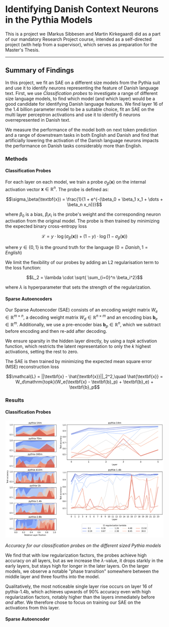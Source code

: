 # Identifying Danish Context Neurons in the Pythia Models

This is a project we (Markus Sibbesen and Martin Kirkegaard) did as a part of our mandatory Research Project course, intended as a self-directed project (with help from a supervisor), which serves as preparation for the Master's Thesis.

---

## Summary of Findings

In this project, we fit an SAE on a different size models from the Pythia suit and use it to identify neurons representing the feature of Danish language text. First, we use *Classification probes* to investigate a range of different size language models, to find which model (and which layer) would be a good candidate for identifying Danish language features. We find layer 16 of the 1.4 billion parameter model to be a suitable choice, fit an SAE on the multi layer perceptron activations and use it to identify 6 neurons overrepresented in Danish text.

We measure the performance of the model both on next token prediction and a range of downstream tasks in both English and Danish and find that artificially lowering the activation of the Danish language neurons impacts the performance on Danish tasks considerably more than English.


### Methods

#### Classification Probes

For each layer on each model, we train a probe $\sigma_\beta(\textbf{x})$ on the internal activation vector $\textbf{x}\in \mathbb{R}^n$. The probe is defined as:

```math
\sigma_\beta(\textbf{x}) = \frac{1}{1 + e^{-(\beta_0 + \beta_1 x_1 + \dots + \beta_n x_n)}}
```
where $\beta_0$ is a bias, $\beta_ix_i$ is the probe's weight and the corresponding neuron activation from the original model. The probe is then trained by minimizing the expected binary cross-entropy loss

```math
\mathcal{L} = y \cdot\log(\sigma_\beta(\textbf{x})) + (1-y)\cdot\log(1 -\sigma_\beta(\textbf{x}))
```
where $y \in \{0, 1\}$ is the ground truth for the language ($0=Danish, 1=English$)

We limit the flexibility of our probes by adding an L2 regularisation term to the loss function:

```math
L_2 = \lambda \cdot \sqrt{ \sum_{i=0}^n \beta_i^2}
```
where $\lambda$ is hyperparameter that sets the strength of the regularization.


#### Sparse Autoencoders

Our Sparse Autoencoder (SAE) consists of an encoding weight matrix $W_e \in \mathbb{R}^{m \times n}$, a decoding weight matrix $W_d \in \mathbb{R}^{n \times m}$ and an encoding bias $\textbf{b}_e \in \mathbb{R}^m$. Additionally, we use a pre-encoder bias $\textbf{b}_p \in \mathbb{R}^n$, which we subtract before encoding and then re-add after decoding. 

We ensure sparsity in the hidden layer directly, by using a $topk$ activation function, which restricts the latent representation to only the $k$ highest activations, setting the rest to zero. 


The SAE is then trained by minimizing the expected mean square error (MSE) reconstruction loss 
```math
\mathcal{L} = ||\textbf{x} - \hat{\textbf{x}}||_2^2,\quad
\hat{\textbf{x}} = W_d\mathrm{topk}(W_e(\textbf{x} - \textbf{b}_p) + \textbf{b}_e) + \textbf{b}_p
```


### Results

#### Classification Probes

![Probe Results](figures/sparse_probes_superfigure/superfigure.png)

*Accuracy for our classification probes on the different sized Pythia models*

We find that with low regularization factors, the probes achieve high accuracy on all layers, but as we increase the $\lambda$-value, it drops starkly in the early layers, but stays high for longer in the later layers. On the larger models, we observe a notable "phase transition" somewhere between the middle layer and three fourths into the model.

Qualitatively, the most noticeable single layer rise occurs on layer 16 of pythia-1.4b, which achieves upwards of $90\%$ accuracy even with high regularization factors, notably higher than the layers immediately before *and* after. We therefore chose to focus on training our SAE on the activations from this layer.

#### Sparse Autoencoder



